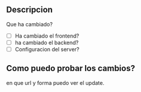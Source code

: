 ## Descripcion
Que ha cambiado?

- [ ] Ha cambiado el frontend?
- [ ] ha cambiado el backend?
- [ ] Configuracion del server?

## Como puedo probar los cambios?
en que url y forma puedo ver el update.
